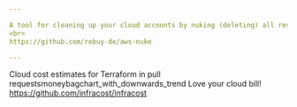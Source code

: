 ```yaml
---

A tool for cleaning up your cloud accounts by nuking (deleting) all resources within it.
<br>
https://github.com/rebuy-de/aws-nuke

---
```


 Cloud cost estimates for Terraform in pull requestsmoneybagchart_with_downwards_trend Love your cloud bill!
 <br>
https://github.com/infracost/infracost
